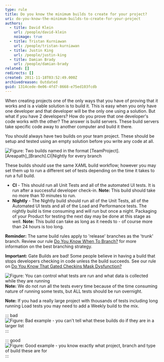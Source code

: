 ```yaml
---
type: rule
title: Do you know the minimum builds to create for your project?
uri: do-you-know-the-minimum-builds-to-create-for-your-project
authors:
  - title: David Klein
    url: /people/david-klein
    noimage: true
  - title: Tristan Kurniawan
    url: /people/tristan-kurniawan
  - title: Justin King
    url: /people/justin-king
  - title: Damian Brady
    url: /people/damian-brady
related: []
redirects: []
created: 2011-11-18T03:52:49.000Z
archivedreason: Outdated
guid: 1314cede-0e06-4fd7-8668-e75ed103fcdb
---
```


When creating projects one of the only ways that you have of proving that it works and is a viable solution is to build it. This is easy when you only have one developer and that developer will be the only one using a solution. But what if you have 2 developers? How do you prove that one developer's code works with the other? The answer is build servers. These build servers take specific code away to another computer and build it there.

You should always have two builds on your team project. These should be setup and tested using an empty solution before you write any code at all.

<!--endintro-->

![Figure: Two builds named in the format [TeamProject].[Areapath]_[Branch].CI|Nightly for every branch](Builds.jpg)

These builds should use the same XAML build workflow; however you may set them up to run a different set of tests depending on the time it takes to run a full build.  

* **CI** - This should run all Unit Tests and all of the automated UI tests. It is run after a successful developer check-in.
  **Note:** This build should take no more than 10 minutes to run.
* **Nightly** - The Nightly build should run all of the Unit Tests, all of the Automated UI tests and all of the Load and Performance tests. The nightly build is time consuming and will run but once a night. Packaging of your Product for testing the next day may be done at this stage as well.
  **Note:** This build can take as long as it needs to - of course more than 24 hours is too long.

**Reminder:** The same build rules apply to 'release' branches as the 'trunk' branch. Review our rule [Do You Know When To Branch?](/do-you-know-when-to-branch) for more information on the best branching strategy.  

**Important:** Gate Builds are bad! Some people believe in having a build that stops developers checking in code unless the build succeeds. See our rule on [Do You Know That Gated Checkins Mask Dysfunction?](/do-you-know-that-gated-checkins-mask-dysfunction)

![Figure: You can control what tests are run and what data is collected while they are running](ControlTestAndData.jpg)
**Note:** We do not run all the tests every time because of the time consuming nature of running some tests, but ALL tests should be run overnight.  

**Note:** If you had a really large project with thousands of tests including long running Load tests you may need to add a Weekly build to the mix.  

::: bad
![Figure: Bad example - you can't tell what these builds do if they are in a larger list](BuildStatus01.jpg)
:::

::: good
![Figure: Good example - you know exactly what project, branch and type of build these are for](BuildStatus02.jpg) 
:::
